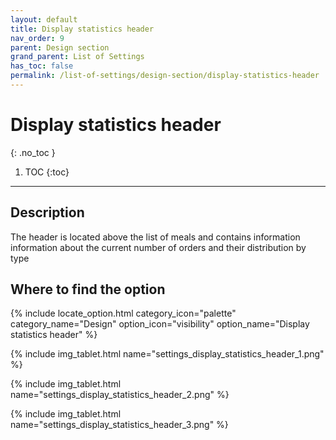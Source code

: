 ```yaml
---
layout: default
title: Display statistics header
nav_order: 9
parent: Design section
grand_parent: List of Settings
has_toc: false
permalink: /list-of-settings/design-section/display-statistics-header
---
```


# Display statistics header
{: .no_toc }

1. TOC
{:toc}

---

## Description
The header is located above the list of meals and contains information information about the current number of orders and their distribution by type

## Where to find the option
{% include locate_option.html category_icon="palette" category_name="Design" option_icon="visibility" option_name="Display statistics header" %}

{% include img_tablet.html name="settings_display_statistics_header_1.png" %}

{% include img_tablet.html name="settings_display_statistics_header_2.png" %}

{% include img_tablet.html name="settings_display_statistics_header_3.png" %}
